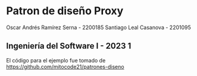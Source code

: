 # Patron de diseño Proxy
 Oscar Andrés Ramírez Serna - 2200185
 Santiago Leal Casanova - 2201095
## Ingeniería del Software I - 2023 1

El código para el ejemplo fue tomado de https://github.com/mitocode21/patrones-diseno
